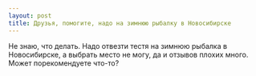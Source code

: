 ```yaml
---
layout: post 
title: Друзья, помогите, надо на зимнюю рыбалку в Новосибирске 
--- 
```

Не знаю, что делать. Надо отвезти тестя на зимнюю рыбалка в Новосибирске, а выбрать место не могу, да и отзывов плохих много. Может порекомендуете что-то?
